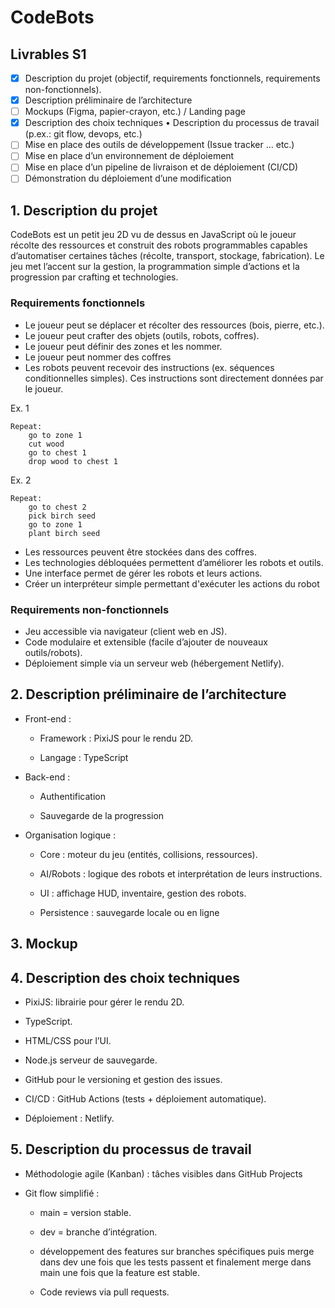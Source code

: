 # CodeBots
## Livrables S1
- [X] Description du projet (objectif, requirements fonctionnels, requirements non-fonctionnels). 
- [X] Description préliminaire de l’architecture 
- [ ] Mockups (Figma, papier-crayon, etc.) / Landing page 
- [X] Description des choix techniques • Description du processus de travail (p.ex.: git flow, devops, etc.) 
- [ ] Mise en place des outils de développement (Issue tracker … etc.) 
- [ ] Mise en place d’un environnement de déploiement 
- [ ] Mise en place d’un pipeline de livraison et de déploiement (CI/CD) 
- [ ] Démonstration du déploiement d’une modification
## 1. Description du projet

CodeBots est un petit jeu 2D vu de dessus en JavaScript où le joueur récolte des ressources et construit des robots programmables capables d’automatiser certaines tâches (récolte, transport, stockage, fabrication). Le jeu met l’accent sur la gestion, la programmation simple d’actions et la progression par crafting et technologies.

### Requirements fonctionnels
- Le joueur peut se déplacer et récolter des ressources (bois, pierre, etc.).
- Le joueur peut crafter des objets (outils, robots, coffres).
- Le joueur peut définir des zones et les nommer.
- Le joueur peut nommer des coffres
- Les robots peuvent recevoir des instructions (ex. séquences conditionnelles simples). Ces instructions sont directement données par le joueur.

Ex. 1
```
Repeat:
    go to zone 1
    cut wood
    go to chest 1
    drop wood to chest 1
```
Ex. 2
```
Repeat:
    go to chest 2
    pick birch seed
    go to zone 1
    plant birch seed
```
- Les ressources peuvent être stockées dans des coffres.
- Les technologies débloquées permettent d’améliorer les robots et outils.
- Une interface permet de gérer les robots et leurs actions.
- Créer un interpréteur simple permettant d'exécuter les actions du robot

### Requirements non-fonctionnels
- Jeu accessible via navigateur (client web en JS).
- Code modulaire et extensible (facile d’ajouter de nouveaux outils/robots).
- Déploiement simple via un serveur web (hébergement Netlify).

## 2. Description préliminaire de l’architecture
- Front-end :

    - Framework : PixiJS pour le rendu 2D.

    - Langage : TypeScript

- Back-end : 
    - Authentification

    - Sauvegarde de la progression

- Organisation logique :

    - Core : moteur du jeu (entités, collisions, ressources).

    - AI/Robots : logique des robots et interprétation de leurs instructions.

    - UI : affichage HUD, inventaire, gestion des robots.

    - Persistence : sauvegarde locale ou en ligne
## 3. Mockup
## 4. Description des choix techniques

- PixiJS: librairie pour gérer le rendu 2D.

- TypeScript.

- HTML/CSS pour l’UI.

- Node.js  serveur de sauvegarde.

- GitHub pour le versioning et gestion des issues.

- CI/CD : GitHub Actions (tests + déploiement automatique).

- Déploiement : Netlify.

## 5. Description du processus de travail

- Méthodologie agile (Kanban) : tâches visibles dans GitHub Projects

- Git flow simplifié :

    - main = version stable.

    - dev = branche d’intégration.

    - développement des features sur branches spécifiques puis merge dans dev une fois que les tests passent et finalement merge dans main une fois que la feature est stable.

    - Code reviews via pull requests.
